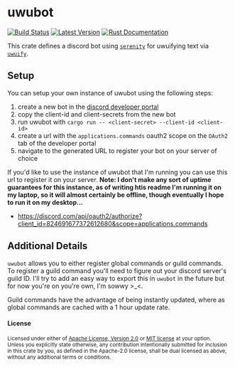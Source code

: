 uwubot
======

[![Build Status][actions-badge]][actions-url]
[![Latest Version](https://img.shields.io/crates/v/uwubot.svg)](https://crates.io/crates/uwubot)
[![Rust Documentation](https://img.shields.io/badge/api-rustdoc-blue.svg)](https://docs.rs/uwubot)

[actions-badge]: https://github.com/yaahc/uwubot/workflows/Continuous%20integration/badge.svg
[actions-url]: https://github.com/yaahc/uwubot/actions?query=workflow%3A%22Continuous+integration%22

This crate defines a discord bot using [`serenity`] for uwuifying text via [`uwuify`].

## Setup

You can setup your own instance of uwubot using the following steps:

1. create a new bot in the [discord developer portal]
1. copy the client-id and client-secrets from the new bot
1. run uwubot with `cargo run -- <client-secret> --client-id <client-id>`
1. create a url with the `applications.commands` oauth2 scope on the `OAuth2` tab of the developer portal
1. navigate to the generated URL to register your bot on your server of choice

If you'd like to use the instance of uwubot that I'm running you can use this url to register it on your server. **Note: I don't make any sort of uptime guarantees for this instance, as of writing htis readme I'm running it on my laptop, so it will almost certainly be offline, though eventually I hope to run it on my desktop...**

- https://discord.com/api/oauth2/authorize?client_id=824691677372612680&scope=applications.commands

## Additional Details

`uwubot` allows you to either register global commands or guild commands. To register a guild command you'll need to figure out your discord server's guild ID. I'll try to add an easy way to export this in `uwubot` in the future but for now you're on you're own, I'm sowwy >_<.

Guild commands have the advantage of being instantly updated, where as global commands are cached with a 1 hour update rate.

[`uwuify`]: https://docs.rs/uwuify
[`serenity`]: https://docs.rs/serenity
[discord developer portal]: https://discord.com/developers/applications

#### License

<sup>
Licensed under either of <a href="LICENSE-APACHE">Apache License, Version
2.0</a> or <a href="LICENSE-MIT">MIT license</a> at your option.
</sup>

<br>

<sub>
Unless you explicitly state otherwise, any contribution intentionally submitted
for inclusion in this crate by you, as defined in the Apache-2.0 license, shall
be dual licensed as above, without any additional terms or conditions.
</sub>
